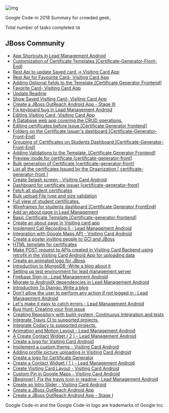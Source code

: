 ![img](https://ci3.googleusercontent.com/proxy/8SB0OTaJMbgVRgmI1e9Af4qVjBKXM2llo4GbW9Cltcz_o-OWKgBWJ9wTsDXy21vQ30AQlsMf1qAORAQ1Yz2BJg943QgjCaL-jlxS8M6hbbrBCsbRMw=s0-d-e1-ft#https://storage.googleapis.com/codein-static/codein-logo-email.png)

Google Code-in 2018 Summary for crowded.geek,

Total number of tasks completed `58`

## **JBoss Community**

*   [App Shortcuts in Lead Management Android](https://codein.withgoogle.com/archive/2018/t/6605566710382592/)
*   [Customization of Certificate Templates [Certificate-Generator-Front-<wbr>End]](https://codein.withgoogle.com/archive/2018/t/5741812145717248/)
*   [Rest Api to update Saved card -> Visiting Card App](https://codein.withgoogle.com/archive/2018/t/4919857544953856/)
*   [Rest Api for Favourite Card- Visiting Card App](https://codein.withgoogle.com/archive/2018/t/4619397906825216/)
*   [Adding Optional fields to the Template [Certificate Generator Frontend]](https://codein.withgoogle.com/archive/2018/t/5380860145565696/)
*   [Favorite Card- Visiting Card App](https://codein.withgoogle.com/archive/2018/t/5256939127701504/)
*   [Update Readme](https://codein.withgoogle.com/archive/2018/t/5792953260834816/)
*   [Show Saved Visiting Card- Visiting Card App](https://codein.withgoogle.com/archive/2018/t/6510547739607040/)
*   [Create a JBoss OutReach Android App - Stage III](https://codein.withgoogle.com/archive/2018/t/4755847642087424/)
*   [Fix keyboard bug in Lead Management Android](https://codein.withgoogle.com/archive/2018/t/6380007644463104/)
*   [Editing Visiting Card -Visiting Card App](https://codein.withgoogle.com/archive/2018/t/4598826791862272/)
*   [A Database web app covering the CRUD operations.](https://codein.withgoogle.com/archive/2018/t/6157211672772608/)
*   [Editing certificates before Issue [Certificate Generator frontend]](https://codein.withgoogle.com/archive/2018/t/5596181167079424/)
*   [Folders on the Certificate Issuer's dashboard [Certificate-Generator-Front-<wbr>End]](https://codein.withgoogle.com/archive/2018/t/6573672836890624/)
*   [Grouping of Certificates on Students Dashboard [Certificate-Generator-Front-<wbr>End]](https://codein.withgoogle.com/archive/2018/t/4705649138073600/)
*   [Adding Validations to the Template. [Certificate Generator Frontend]](https://codein.withgoogle.com/archive/2018/t/5069677484048384/)
*   [Preview mode for certificate [certificate-generator-front]](https://codein.withgoogle.com/archive/2018/t/4908702931877888/)
*   [Bulk generation of Certificate [certificate-generator-front]](https://codein.withgoogle.com/archive/2018/t/5159926088335360/)
*   [List all the certificates Issued by the Organization [ certificate-generator-front ]](https://codein.withgoogle.com/archive/2018/t/6434868071235584/)
*   [Create Splash screen - Visiting Card Android](https://codein.withgoogle.com/archive/2018/t/5326345736290304/)
*   [Dashboard for certificate Issuer [certificate-generator-front]](https://codein.withgoogle.com/archive/2018/t/4635616965820416/)
*   [Fetch all student certificates](https://codein.withgoogle.com/archive/2018/t/5855816906178560/)
*   [Bulk upload File type and size validation](https://codein.withgoogle.com/archive/2018/t/4725427684769792/)
*   [Full view of student certificates.](https://codein.withgoogle.com/archive/2018/t/4553144114610176/)
*   [Wireframes for students dashboard [Certificate Generator FrontEnd]](https://codein.withgoogle.com/archive/2018/t/6273171276693504/)
*   [Add an about page in Lead Management](https://codein.withgoogle.com/archive/2018/t/4607869795172352/)
*   [Basic Certificate Template [Certificate-generator-<wbr>frontend]](https://codein.withgoogle.com/archive/2018/t/5438479950413824/)
*   [Create an about page in Visiting card app](https://codein.withgoogle.com/archive/2018/t/5114185840066560/)
*   [Implement Call Recording II - Lead Management Android](https://codein.withgoogle.com/archive/2018/t/4755468028215296/)
*   [Integration with Google Maps API - Visiting Card Android](https://codein.withgoogle.com/archive/2018/t/6520277069463552/)
*   [Create a poster inviting people to GCI and JBoss](https://codein.withgoogle.com/archive/2018/t/4912591001354240/)
*   [HTML template for certificates](https://codein.withgoogle.com/archive/2018/t/4520097474412544/)
*   [Make POST request to APIs created in Visiting Card Backend using retrofit in the Visiting Card Android App for uploading data](https://codein.withgoogle.com/archive/2018/t/4575924973469696/)
*   [Create an animated logo for JBoss](https://codein.withgoogle.com/archive/2018/t/6228323580510208/)
*   [Introduction to MongoDB -Write a blog about it](https://codein.withgoogle.com/archive/2018/t/4768279647223808/)
*   [Setting up test environment for lead management server](https://codein.withgoogle.com/archive/2018/t/4867502703116288/)
*   [Firebase Sign-in : Lead Management Android](https://codein.withgoogle.com/archive/2018/t/6048566565928960/)
*   [Migrate to AndroidX dependencies in Lead Management Android](https://codein.withgoogle.com/archive/2018/t/6288536253759488/)
*   [Introduction To Django: Write a blog](https://codein.withgoogle.com/archive/2018/t/4591673410584576/)
*   [Don't allow the user to perform any action if not logged in : Lead Management Android](https://codein.withgoogle.com/archive/2018/t/6500019587776512/)
*   [Let's make it easy to catch errors - Lead Management Android](https://codein.withgoogle.com/archive/2018/t/6522835846561792/)
*   [Bug Hunt: Creating your first issue](https://codein.withgoogle.com/archive/2018/t/5992665570082816/)
*   [Creating Repository with build-system, Continuous Integration and tests](https://codein.withgoogle.com/archive/2018/t/4801147740094464/)
*   [Integrate Travis CI to supported projects.](https://codein.withgoogle.com/archive/2018/t/5256681232531456/)
*   [Integrate Codacy to supported projects.](https://codein.withgoogle.com/archive/2018/t/5671768967610368/)
*   [Animation and Motion Layout - Lead Management Android](https://codein.withgoogle.com/archive/2018/t/5224600444076032/)
*   [A Create Contact Widget ( 2 ) - Lead Management Android](https://codein.withgoogle.com/archive/2018/t/5232667483176960/)
*   [Create a logo for Visiting Card Android](https://codein.withgoogle.com/archive/2018/t/5632742797606912/)
*   [Implement a custom theme - Visiting Card Android](https://codein.withgoogle.com/archive/2018/t/5812893120462848/)
*   [Adding profile picture uploading in Visiting Card Android](https://codein.withgoogle.com/archive/2018/t/5500041797042176/)
*   [Create a logo for Certificate Generator](https://codein.withgoogle.com/archive/2018/t/6413388939788288/)
*   [Create a Contact Widget ( 1 ) - Lead Management Android](https://codein.withgoogle.com/archive/2018/t/6678233215926272/)
*   [Create Visiting Card Layout - Visiting Card Android](https://codein.withgoogle.com/archive/2018/t/6493382655344640/)
*   [Custom Pin in Google Maps - Visiting Card Android](https://codein.withgoogle.com/archive/2018/t/6716166635520000/)
*   [[Beginner]: Fix the travis Icon in readme - Lead Management Android](https://codein.withgoogle.com/archive/2018/t/5510892528599040/)
*   [Create an Intro Slider - Visiting Card Android](https://codein.withgoogle.com/archive/2018/t/6619561412526080/)
*   [Create a JBoss OutReach Android App](https://codein.withgoogle.com/archive/2018/t/4943470608252928/)
*   [Create a JBoss OutReach Android App - Stage I](https://codein.withgoogle.com/archive/2018/t/5690282961010688/)

Google Code-in and the Google Code-in logo are trademarks of Google Inc.
